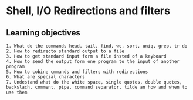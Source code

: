 # Shell, I/O Redirections and filters

## Learning objectives  

	1. What do the commands head, tail, find, wc, sort, uniq, grep, tr do  
	2. How to redirecto standard output to a file  
	3. How to get standard input form a file insted of a keyboard  
	4. How to send the output form one program to the input of another program  
	5. How to cobine cmmands and filters with redirections  
	6. What are special characters  
	7. Undestand what do the white space, single quotes, double quotes, backslach, comment, pipe, command separator, tilde an how and when to use them  
